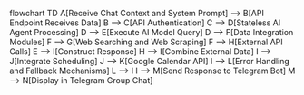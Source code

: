 flowchart TD
    A[Receive Chat Context and System Prompt] --> B[API Endpoint Receives Data]
    B --> C[API Authentication]
    C --> D[Stateless AI Agent Processing]
    D --> E[Execute AI Model Query]
    D --> F[Data Integration Modules]
    F --> G[Web Searching and Web Scraping]
    F --> H[External API Calls]
    E --> I[Construct Response]
    H --> I[Combine External Data]
    I --> J[Integrate Scheduling]
    J --> K[Google Calendar API]
    I --> L[Error Handling and Fallback Mechanisms]
    L --> I
    I --> M[Send Response to Telegram Bot]
    M --> N[Display in Telegram Group Chat]